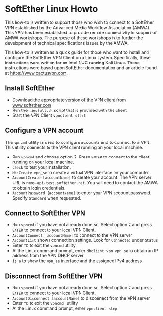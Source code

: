 # SoftEther Linux Howto

This how-to is written to support those who wish to connect to a SoftEther VPN established by the Advanced Media Workflow Association (AMWA).
This VPN has been established to provide remote connectivity in support of AMWA workshops.
The purpose of these workshops is to further the development of technical specifications issues by the AMWA.

This how-to is written as a quick guide for those who want to install and configure the SoftEther VPN Client on a Linux system.
Specifically, these instructions were written for an Intel NUC running Kali Linux.
These instructions were based upon SoftEther documentation and an article found at https://www.cactusvpn.com.

## Install SoftEther
- Download the appropriate version of the VPN client from www.softether.com
- Run the `.install.sh` script that is provided with the client
- Start the VPN Client `vpnclient start`

## Configure a VPN account
The `vpncmd` utility is used to configure accounts and to connect to a VPN.
This utility connects to the VPN client running on your local machine.

- Run `vpncmd` and choose option 2.  Press `ENTER` to connect to the client running on your local machine.
- `check` to test your installation.
- `NicCreate vpn_se` to create a virtual VPN interface on your computer
- `AccountCreate [accountName]` to create your account. The VPN server URL is `nmos-api-test.softether.net`.  You will need to contact the AMWA to obtain login credentials.
- `AccountPassword [accountName]` to enter your VPN account password.  Specify `Standard` when requested.

## Connect to SoftEther VPN
- Run `vpncmd` if you have not already done so.  Select option 2 and press `ENTER` to connect to your local VPN Client.
- `AccountConnect [accountName]` to connect to the VPN server
- `AccountList` shows connection settings.  Look for `Connected` under `Status`
- Enter `^D` to exit the `vpncmd` utility
- At the Linux command prompt, enter `dhclient vpn_vpn_se` to obtain an IP address from the VPN DHCP server
- `ip a` to show the `vpn_se` interface and the assigned IPv4 address

## Disconnect from SoftEther VPN
- Run `vpncmd` if you have not already done so.  Select option 2 and press `ENTER` to connect to your local VPN Client.
- `AccountDisconnect [accountName]` to disconnect from the VPN server
- Enter `^D` to exit the `vpncmd ` utility
- At the Linux command prompt, enter `vpnclient stop`
